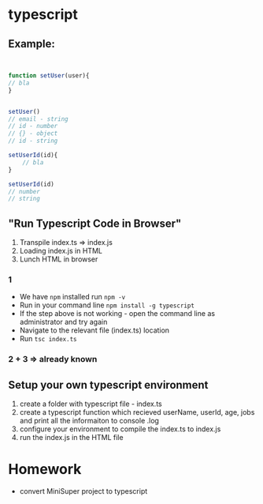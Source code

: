 

# typescript 

## Example:
```javascript


function setUser(user){
// bla 
}


setUser()
// email - string
// id - number
// {} - object
// id - string

setUserId(id){
    // bla
}

setUserId(id)
// number 
// string 


```


## "Run Typescript Code in Browser"
1. Transpile index.ts => index.js 
2. Loading index.js in HTML
3. Lunch HTML in browser

### 1 

- We have `npm` installed run `npm -v`
- Run in your command line `npm install -g typescript `
- If the step above is not working - open the command line as administrator and try again
- Navigate to the relevant file (index.ts) location
- Run `tsc index.ts`

### 2 + 3 => already known


## Setup your own typescript environment
1. create a folder with typescript file - index.ts
2. create a typescript function which recieved userName, userId, age, jobs and print all the informaiton to console .log
3. configure your environment to compile the index.ts to index.js
4. run the index.js in the HTML file


# Homework
- convert MiniSuper project to typescript
